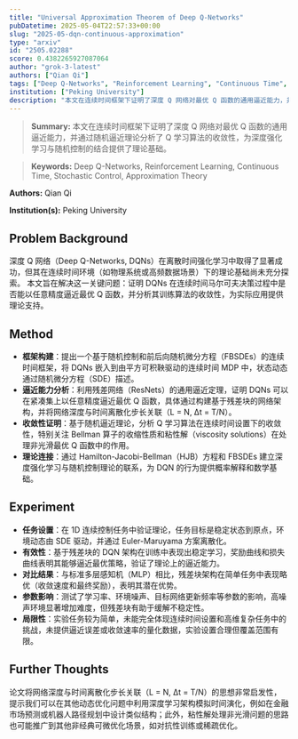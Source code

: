```yaml
---
title: "Universal Approximation Theorem of Deep Q-Networks"
pubDatetime: 2025-05-04T22:57:33+00:00
slug: "2025-05-dqn-continuous-approximation"
type: "arxiv"
id: "2505.02288"
score: 0.4382265927087064
author: "grok-3-latest"
authors: ["Qian Qi"]
tags: ["Deep Q-Networks", "Reinforcement Learning", "Continuous Time", "Stochastic Control", "Approximation Theory"]
institution: ["Peking University"]
description: "本文在连续时间框架下证明了深度 Q 网络对最优 Q 函数的通用逼近能力，并通过随机逼近理论分析了 Q 学习算法的收敛性，为深度强化学习与随机控制的结合提供了理论基础。"
---
```


> **Summary:** 本文在连续时间框架下证明了深度 Q 网络对最优 Q 函数的通用逼近能力，并通过随机逼近理论分析了 Q 学习算法的收敛性，为深度强化学习与随机控制的结合提供了理论基础。 

> **Keywords:** Deep Q-Networks, Reinforcement Learning, Continuous Time, Stochastic Control, Approximation Theory

**Authors:** Qian Qi

**Institution(s):** Peking University


## Problem Background

深度 Q 网络（Deep Q-Networks, DQNs）在离散时间强化学习中取得了显著成功，但其在连续时间环境（如物理系统或高频数据场景）下的理论基础尚未充分探索。
本文旨在解决这一关键问题：证明 DQNs 在连续时间马尔可夫决策过程中是否能以任意精度逼近最优 Q 函数，并分析其训练算法的收敛性，为实际应用提供理论支持。

## Method

*   **框架构建**：提出一个基于随机控制和前后向随机微分方程（FBSDEs）的连续时间框架，将 DQNs 嵌入到由平方可积鞅驱动的连续时间 MDP 中，状态动态通过随机微分方程（SDE）描述。
*   **逼近能力分析**：利用残差网络（ResNets）的通用逼近定理，证明 DQNs 可以在紧凑集上以任意精度逼近最优 Q 函数，具体通过构建基于残差块的网络架构，并将网络深度与时间离散化步长关联（L = N, Δt = T/N）。
*   **收敛性证明**：基于随机逼近理论，分析 Q 学习算法在连续时间设置下的收敛性，特别关注 Bellman 算子的收缩性质和粘性解（viscosity solutions）在处理非光滑最优 Q 函数中的作用。
*   **理论连接**：通过 Hamilton-Jacobi-Bellman（HJB）方程和 FBSDEs 建立深度强化学习与随机控制理论的联系，为 DQN 的行为提供概率解释和数学基础。

## Experiment

*   **任务设置**：在 1D 连续控制任务中验证理论，任务目标是稳定状态到原点，环境动态由 SDE 驱动，并通过 Euler-Maruyama 方案离散化。
*   **有效性**：基于残差块的 DQN 架构在训练中表现出稳定学习，奖励曲线和损失曲线表明其能够逼近最优策略，验证了理论上的逼近能力。
*   **对比结果**：与标准多层感知机（MLP）相比，残差块架构在简单任务中表现略优（收敛速度和最终奖励），表明其潜在优势。
*   **参数影响**：测试了学习率、环境噪声、目标网络更新频率等参数的影响，高噪声环境显著增加难度，但残差块有助于缓解不稳定性。
*   **局限性**：实验任务较为简单，未能完全体现连续时间设置和高维复杂任务中的挑战，未提供逼近误差或收敛速率的量化数据，实验设置合理但覆盖范围有限。

## Further Thoughts

论文将网络深度与时间离散化步长关联（L = N, Δt = T/N）的思想非常启发性，提示我们可以在其他动态优化问题中利用深度学习架构模拟时间演化，例如在金融市场预测或机器人路径规划中设计类似结构；此外，粘性解处理非光滑问题的思路也可能推广到其他非经典可微优化场景，如对抗性训练或稀疏优化。
